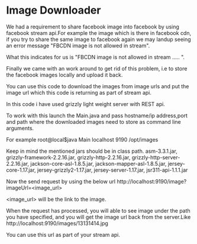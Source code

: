 Image Downloader
============

We had a requirement to share facebook image into facebook by using facebook stream api.For example the image which is there in facebook cdn,
if you try to share the same image to facebook again we may landup seeing an error message 
"FBCDN image is not allowed in stream".

What this indicates for us is "FBCDN image is not allowed in stream ..... ".

Finally we came with an work around to get rid of this problem, i.e to store the facebook images locally and upload it back.

You can use this code to download the images from image urls and put the image url which this code is returning as part 
of stream api.

In this code i have used grizzly light weight server with REST api.

To work with this launch the Main.java and pass hostname/ip address,port and path where the downloaded images need to store as
command line arguments.

For example
root@local$java Main localhost 9190 /opt/images

Keep in mind the mentioned jars should be in class path.
asm-3.3.1.jar,
grizzly-framework-2.2.16.jar,
grizzly-http-2.2.16.jar,
grizzly-http-server-2.2.16.jar,
jackson-core-asl-1.8.5.jar,
jackson-mapper-asl-1.8.5.jar,
jersey-core-1.17.jar,
jersey-grizzly2-1.17.jar,
jersey-server-1.17.jar,
jsr311-api-1.1.1.jar

Now the send request by using the below url 
http://localhost:9190/image?imageUrl=<image_url>

<image_url> will be the link to the image.

When the request has processed, you will able to see image under the path you have specified, and you will get 
the image url back from the server.Like http://localhost:9190/images/13131414.jpg

You can use this url as part of your stream api.
